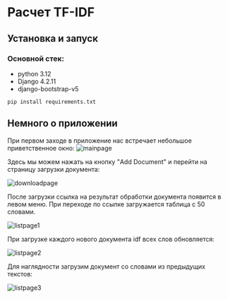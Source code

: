 # Расчет TF-IDF
## Установка и запуск
### Основной стек:
* python 3.12
* Django 4.2.11
* django-bootstrap-v5
```
pip install requirements.txt
```

## Немного о приложении
При первом заходе в приложение нас встречает небольшое приветственное окно:
![mainpage](https://i.imgur.com/1bKu9hE.png)

Здесь мы можем нажать на кнопку "Add Document" и перейти на страницу загрузки документа:

![downloadpage](https://i.imgur.com/Y5eV0tg.png)

После загрузки ссылка на результат обработки документа появится в левом меню. При переходе по ссылке загружается таблица с 50 словами.

![listpage1](https://i.imgur.com/iXpiCjD.png)

При загрузке каждого нового документа idf всех слов обновляется:

![listpage2](https://i.imgur.com/2CXiUNQ.png)

Для наглядности загрузим документ со словами из предыдущих текстов:

![listpage3](https://i.imgur.com/cgK0cvw.png)

